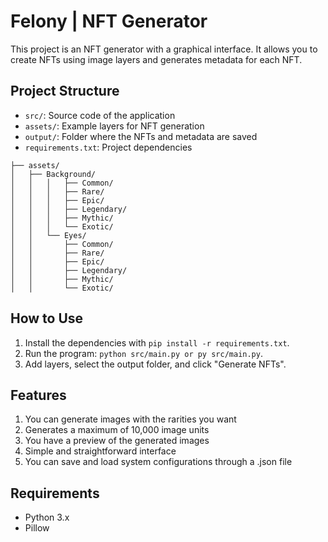 # Felony | NFT Generator

This project is an NFT generator with a graphical interface. It allows you to create NFTs using image layers and generates metadata for each NFT.

## Project Structure
- `src/`: Source code of the application
- `assets/`: Example layers for NFT generation
- `output/`: Folder where the NFTs and metadata are saved
- `requirements.txt`: Project dependencies

```
├── assets/
│   ├── Background/
│   │   │   ├── Common/
│   │   │   ├── Rare/
│   │   │   ├── Epic/
│   │   │   ├── Legendary/
│   │   │   ├── Mythic/
│   │   │   └── Exotic/
│   │   └── Eyes/
│   │       ├── Common/
│   │       ├── Rare/
│   │       ├── Epic/
│   │       ├── Legendary/
│   │       ├── Mythic/
│   │       └── Exotic/

```

## How to Use
1. Install the dependencies with `pip install -r requirements.txt`.
2. Run the program: `python src/main.py or py src/main.py`.
3. Add layers, select the output folder, and click "Generate NFTs".

## Features
1. You can generate images with the rarities you want
2. Generates a maximum of 10,000 image units
3. You have a preview of the generated images
4. Simple and straightforward interface
5. You can save and load system configurations through a .json file

## Requirements
- Python 3.x
- Pillow
